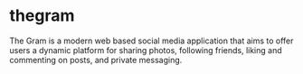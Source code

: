 # thegram
The Gram is a modern web based social  media application that aims to offer users a dynamic platform for sharing photos, following friends, liking and commenting on posts, and private messaging. 

